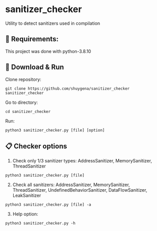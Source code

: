 # sanitizer_checker
Utility to detect sanitizers used in compilation

## :toolbox: Requirements:  
This project was done with python-3.8.10

## :link: Download & Run
Clone repository:
```
git clone https://github.com/shuygena/sanitizer_checker sanitizer_checker
```
Go to directory:
```
cd sanitizer_checker
```
Run:   
```
python3 sanitizer_checker.py [file] [option]
``` 
## :clipboard: Checker options  
1. Check only 1/3 sanitizer types: AddressSanitizer, MemorySanitizer, ThreadSanitizer
```
python3 sanitizer_checker.py [file]  
```  
2. Check all sanitizers: AddressSanitizer, MemorySanitizer, ThreadSanitizer, UndefinedBehaviorSanitizer, DataFlowSanitizer, LeakSanitizer
```
python3 sanitizer_checker.py [file] -a 
```  
3. Help option:
```
python3 sanitizer_checker.py -h 
```  
